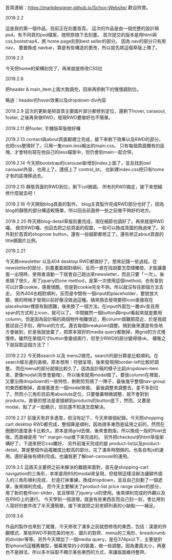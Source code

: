 首頁連結：https://markdesigner.github.io/Schon-Website/
歡迎欣賞。

2019.2.2

這是我的第一個作品，目前正在刻畫首頁。
這次的作品是由一個完整的設計稿psd，有不同頁的psd檔案，按照原搞下去刻畫。
首次提交的版本是用html與css,bootstrap4，將
home page刻到best seller的部分。
因為
nav的部分只有用
nav，
要置換成
navbar，算是有些構造的更改，所以就先將這個草版上傳了。

2019.2.3

今天把home的架構刻完了，再來就是修改CSS拉

2019.2.6

把header & main_item上面大致調完，回來再把剩下的慢慢調到位。

略過：header的hover效果以及dropdown div內容

2019.2.9
這次的更新是把首頁主要圖片部分都修到定位，還剩下hover, carasoul, footer, 
之後再來做RWD，發現RWD要做好也不簡單。


2019.2.11
把footer, 手機版草版做好囉

2019.2.13
contact與about頁面都建立完成，接下來剩下效果以及RWD的部分。
也把css整理好了。只用一隻main.less輸出的main.css。
只有每個頁面獨有的區塊，才會特別寫在他自己的less檔案中，但仍會到main一起合併。

2019.2.14
今天把bootstrap的carousel新增到index上面了，並且找到owl carousel外掛，也用上了。還搭上了 control_bt。
也新建index.css把只有home才有的區塊移過去。


2019.2.15
靜態頁面的RWD到位，剩下col微調。
所有的RWD搞定，接下來想細修什麼就去吧！

2019.2.18
今天開始blog頁面的製作。
blog主頁製作完成RWD部分也好了。因為blog的靜態的部分構造較簡單，所以回去前面修一些之前做不夠好的地方。

2019.2.20
昨天將blog-detail草版刻畫完成，現在細節也調好了。再來就是RWD囉。
做完RWD囉。也回去把之前頁面的假圖，一些可以換成真圖的換過來了。另外對於首頁的shopnow button，還有一些細節都修正了。還有修正about頁面的title跟圖片比例。

2019.2.21

今天將newsletter 以及404 desktop RWD都做好了。想來記錄一些過程。在newsletter的部分，刻畫畫面相對順利，反而一直在找說要怎麼樣觸發，才能讓畫面一出現時，使用者滾動一下就會自己跑出來newsletter，而且只要「一次」。後來搞了很久，用了jquery的one method，是第一次使用這個method。也有查到可以計算cookie，感覺很酷，但是對cookie完全不熟，所以就沒有往那個方法去走。
另外404也相對順利，反而是中間有一個input的placeholder，要放放大鏡，做的時候才發現以前好像沒做過這種。搞來搞去發現要把icon直接寫在placeholder裡面有點困難，後來換了一個方法。在input外面包一層div並且用span的方式附上icon，就可以了。
中間雖然一個button與input看起來就是要用column，但是因為設計稿的兩個物件相離很近，用column很難那麼近，於是我就嘗試自己手刻，用float的方式。還去每個breakpoint調整。搞到後來還是有些地方會破到，於是我就放棄了，把原本寫好的media query都刪掉，用grid的方式慢慢修。雖然在某個尺寸button會變成兩行，但至少RWD的部分變得很ok。 權衡之下就採取這個方法了！

2019.2.22
今天將search 以及 menu2做完。search的部分算是比較順利。在search框左邊的直槓，原本想用｜符號呈現，後來發現用border-left比較好調整。
而在menu的部分就搞比較久了。因為設計稿的樣子比起dropdown-item來，更像modal(背景會變暗），所以後來就用modal做了。要放column在裡面，又要沿用dropdown的一些特性，刪刪剪剪搞了一陣子，最後幾乎整個nav-group的東西都刪掉，直接塞進去一個modal來做。
最後調整來調整去，差不多到位了。然而小三角形目前用absolute定位，只要螢幕稍微調整，就不會對到products。直覺的想法是直接綁到products的button底下，然而，又要是modal，點了才一起顯示，目前還不知道怎麼解決。

2019.2.27
前幾天有許多進度，但沒有記下，今天來做個紀錄。今天把shopping cart desktop RWD都完成，整個算是順利，因為很多東西是延用之前的，然而在圈圈的進度表卡比較久。原本是用grid去做，後來會跑版。所以換成一般的float去做。而直線是用 \"hr\" margin-top推下來完成的。  另外把checkout的html草版架構好了。下週來把它css雕好。
另外前幾天完成的是 product-list以及product-detail，算是整個作品複雜度比較高的部分。花了滿多時間做的。也各自有js的運用。還好最後有順利完成。也讓我更了解owl-carousel的運用。

2019.3.5
這兩天主要把之前未解決的難題來面對，首先是shopping-cart navigation的三角形，本來是用BS的modal來呈現，但發現這樣沒辦法讓額外插入的三角形順利完成，
於是打掉重練，換成dropdown，並且自己刻劃了一個遮罩，後來順利完成。
而今天主要解決了product-list price range slider的部分，用了新的套件ion-slider，並且移除了jquery-ui的使用。後來順利完成的外觀以及在RWD上的運行。
今天學到一個道理，就是有些東西反而自己刻一刻，會比用別人寫好的套件改了半天還簡單。接下來就把之前老師列表的小缺點一一補足。

2019.3.6

作品的製作也來到了尾聲，今天修改了滿多之前就想修改的東西，包括：漢堡的外觀樣式、某些RWD不夠完美的地方、圖片的對齊、menu的三角形、breadcrumb的divider等等。另外今天增加了一個media query，是在374px以下，主要是針對iphone5這種舊機型，螢幕異常的小的裝置，做一些調整。因為畫面太小，再塞也不是辦法，所以多半採取不顯示某些東西的方式，來讓版面維持整齊。
